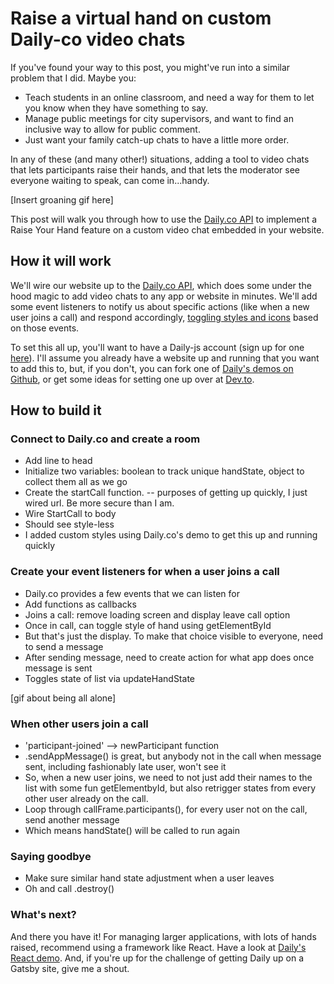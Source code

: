 # Raise a virtual hand on custom Daily-co video chats 

If you've found your way to this post, you might've run into a similar problem that I did. Maybe you: 

* Teach students in an online classroom, and need a way for them to let you know when they have something to say. 
* Manage public meetings for city supervisors, and want to find an inclusive way to allow for public comment. 
* Just want your family catch-up chats to have a little more order. 

In any of these (and many other!) situations, adding a tool to video chats that lets participants raise their hands, and that lets the moderator see everyone waiting to speak, can come in...handy. 

[Insert groaning gif here]

This post will walk you through how to use the [Daily.co API](https://docs.daily.co/docs/reference-docs) to implement a Raise Your Hand feature on a custom video chat embedded in your website. 

## How it will work 
We'll wire our website up to the [Daily.co API](https://docs.daily.co/docs/reference-docs), which does some under the hood magic to add video chats to any app or website in minutes. We'll add some event listeners to notify us about specific actions (like when a new user joins a call) and respond accordingly, [toggling styles and icons](https://www.w3schools.com/jsref/met_document_getelementbyid.asp) based on those events. 

To set this all up, you'll want to have a Daily-js account (sign up for one [here](https://dashboard.daily.co/)). I'll assume you already have a website up and running that you want to add this to, but, if you don't, you can fork one of [Daily's demos on Github](https://github.com/daily-co/daily-demos), or get some ideas for setting one up over at [Dev.to](https://dev.to/gaelthomas/how-to-deploy-a-static-website-for-free-in-only-3-minutes-with-google-drive-254c).

## How to build it 

### Connect to Daily.co and create a room 
- Add line to head 
- Initialize two variables: boolean to track unique handState, object to collect them all as we go 
- Create the startCall function. -- purposes of getting up quickly, I just wired url. Be more secure than I am. 
- Wire StartCall to body 
- Should see style-less
- I added custom styles using Daily.co's demo to get this up and running quickly 


### Create your event listeners for when a user joins a call 
- Daily.co provides a few events that we can listen for 
- Add functions as callbacks 
- Joins a call: remove loading screen and display leave call option 
- Once in call, can toggle style of hand using getElementById
- But that's just the display. To make that choice visible to everyone, need to send a message 
- After sending message, need to create action for what app does once message is sent 
- Toggles state of list via updateHandState 

[gif about being all alone]

### When other users join a call 
- 'participant-joined' --> newParticipant function 
- .sendAppMessage() is great, but anybody not in the call when message sent, including fashionably late user, won't see it 
- So, when a new user joins, we need to not just add their names to the list with some fun getElementbyId, but also retrigger states from every other user already on the call. 
- Loop through callFrame.participants(), for every user not on the call, send another message
- Which means handState() will be called to run again 

### Saying goodbye 
- Make sure similar hand state adjustment when a user leaves
- Oh and call .destroy() 

### What's next? 
And there you have it! For managing larger applications, with lots of hands raised, recommend using a framework like React. Have a look at [Daily's React demo](https://www.daily.co/blog/building-a-custom-video-chat-app-with-react). And, if you're up for the challenge of getting Daily up on a Gatsby site, give me a shout. 